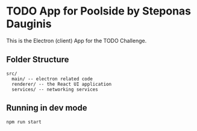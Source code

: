 # TODO App for Poolside by Steponas Dauginis

This is the Electron (client) App for the TODO Challenge.

## Folder Structure

```
src/
  main/ -- electron related code
  renderer/ -- the React UI application
  services/ -- networking services
```

## Running in dev mode
`npm run start`
